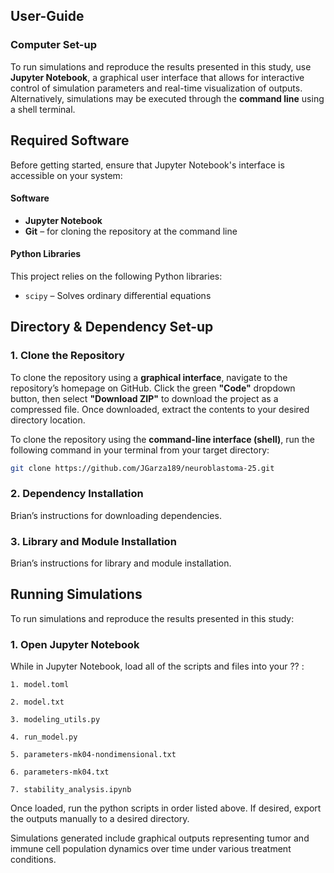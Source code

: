 ## User-Guide

### Computer Set-up

To run simulations and reproduce the results presented in this study, use **Jupyter Notebook**, a graphical user interface that allows for interactive control of simulation parameters and real-time visualization of outputs. Alternatively, simulations may be executed through the **command line** using a shell terminal. 

## Required Software

Before getting started, ensure that Jupyter Notebook's interface is accessible on your system:

#### Software

- **Jupyter Notebook**  
- **Git** – for cloning the repository at the command line

#### Python Libraries

This project relies on the following Python libraries:

- `scipy` – Solves ordinary differential equations  

## Directory & Dependency Set-up

### 1. Clone the Repository

To clone the repository using a **graphical interface**, navigate to the repository’s homepage on GitHub. Click the green **"Code"** dropdown button, then select **"Download ZIP"** to download the project as a compressed file. Once downloaded, extract the contents to your desired directory location.

To clone the repository using the **command-line interface (shell)**, run the following command in your terminal from your target directory:

```bash
git clone https://github.com/JGarza189/neuroblastoma-25.git
```

### 2. Dependency Installation

Brian’s instructions for downloading dependencies.

### 3. Library and Module Installation

Brian’s instructions for library and module installation.

## Running Simulations
To run simulations and reproduce the results presented in this study:

### 1. Open Jupyter Notebook

While in Jupyter Notebook, load all of the scripts and files into your ?? :

```
1. model.toml

2. model.txt

3. modeling_utils.py

4. run_model.py

5. parameters-mk04-nondimensional.txt

6. parameters-mk04.txt

7. stability_analysis.ipynb

```

Once loaded, run the python scripts in order listed above. If desired, export the outputs manually to a desired directory.

Simulations generated include graphical outputs representing tumor and immune cell population dynamics over time under various treatment conditions.